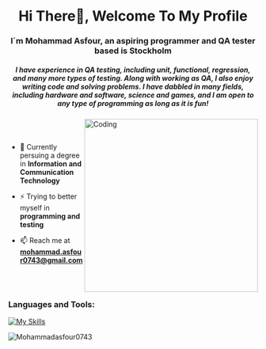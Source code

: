 <h1 align="center">Hi There👋, Welcome To My Profile </h1>
<h3 align="center">I´m Mohammad Asfour, an aspiring programmer and QA tester based is Stockholm</h3>

<h5 align="center"> I have experience in QA testing, including unit, functional, regression, and many more types of testing. Along with working as QA, I also enjoy writing code and solving problems. I have dabbled in many fields, including hardware and software, science and games, and I am open to any type of programming as long as it is fun!</h5>

<img align="right" alt="Coding" width="350" src="https://cdn.dribbble.com/users/730703/screenshots/6581243/avento.gif"> 
<br/>
<br/>

- 🔭 Currently persuing a degree in **Information and Communication Technology**

- ⚡ Trying to better myself in **programming and testing**

- 📫 Reach me at **mohammad.asfour0743@gmail.com**

<br/>
<br/>

<h3 align="left">Languages and Tools:</h3>

[![My Skills](https://skillicons.dev/icons?i=java,c,cs,html,css,git,unity,figma,arduino,matlab)](https://skillicons.dev)


<p><img align="left" src="https://github-readme-stats.vercel.app/api/top-langs?username=Mohammadasfour0743&show_icons=true&locale=en&layout=compact" alt="Mohammadasfour0743" /></p>


